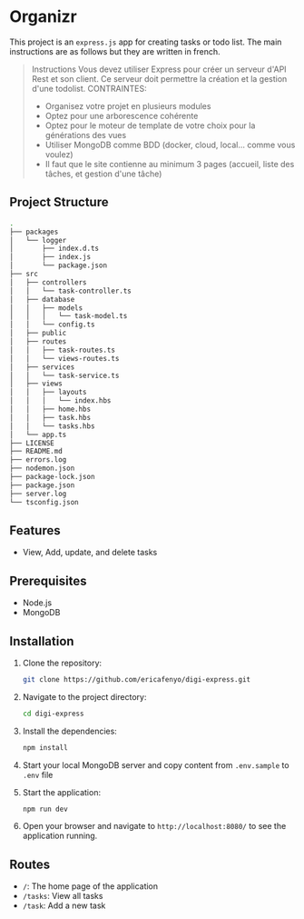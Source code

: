 # Organizr

This project is an `express.js` app for creating tasks or todo list. The main instructions are as follows but they are written in french.

> Instructions
> Vous devez utiliser Express pour créer un serveur d'API Rest et son client.
> Ce serveur doit permettre la création et la gestion d'une todolist.
> CONTRAINTES:
>
> - Organisez votre projet en plusieurs modules
> - Optez pour une arborescence cohérente
> - Optez pour le moteur de template de votre choix pour la générations des vues
> - Utiliser MongoDB comme BDD (docker, cloud, local... comme vous voulez)
> - Il faut que le site contienne au minimum 3 pages (accueil, liste des tâches, et gestion d'une tâche)

## Project Structure

```sh
.
├── packages
│   └── logger
│       ├── index.d.ts
│       ├── index.js
│       └── package.json
├── src
│   ├── controllers
│   │   └── task-controller.ts
│   ├── database
│   │   ├── models
│   │   │   └── task-model.ts
│   │   └── config.ts
│   ├── public
│   ├── routes
│   │   ├── task-routes.ts
│   │   └── views-routes.ts
│   ├── services
│   │   └── task-service.ts
│   ├── views
│   │   ├── layouts
│   │   │   └── index.hbs
│   │   ├── home.hbs
│   │   ├── task.hbs
│   │   └── tasks.hbs
│   └── app.ts
├── LICENSE
├── README.md
├── errors.log
├── nodemon.json
├── package-lock.json
├── package.json
├── server.log
└── tsconfig.json
```

## Features

- View, Add, update, and delete tasks

## Prerequisites

- Node.js
- MongoDB

## Installation

1. Clone the repository:

    ```bash
    git clone https://github.com/ericafenyo/digi-express.git
    ```

2. Navigate to the project directory:

    ```bash
    cd digi-express
    ```

3. Install the dependencies:

    ```bash
    npm install
    ```

4. Start your local MongoDB server and copy content from `.env.sample` to `.env` file

5. Start the application:

    ```bash
    npm run dev
    ```

6. Open your browser and navigate to `http://localhost:8080/` to see the application running.

## Routes

- `/`: The home page of the application
- `/tasks`: View all tasks
- `/task`: Add a new task
